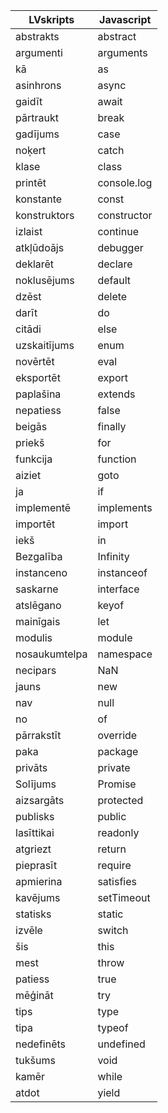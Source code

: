 | **LVskripts**   | **Javascript**   |
|-----------------|-----------------|
| abstrakts      | abstract         |
| argumenti       | arguments        |
| kā             | as               |
| asinhrons      | async            |
| gaidīt         | await            |
| pārtraukt      | break            |
| gadījums       | case             |
| noķert         | catch            |
| klase          | class            |
| printēt        | console.log      |
| konstante      | const            |
| konstruktors   | constructor      |
| izlaist        | continue         |
| atkļūdoājs    | debugger         |
| deklarēt       | declare          |
| noklusējums    | default          |
| dzēst          | delete           |
| darīt          | do               |
| citādi         | else             |
| uzskaitījums   | enum             |
| novērtēt       | eval             |
| eksportēt      | export           |
| paplašina      | extends          |
| nepatiess      | false            |
| beigās         | finally          |
| priekš         | for              |
| funkcija       | function         |
| aiziet         | goto             |
| ja            | if               |
| implementē     | implements       |
| importēt       | import           |
| iekš           | in               |
| Bezgalība      | Infinity         |
| instanceno     | instanceof       |
| saskarne       | interface        |
| atslēgano      | keyof            |
| mainīgais      | let              |
| modulis        | module           |
| nosaukumtelpa  | namespace        |
| necipars       | NaN              |
| jauns          | new              |
| nav            | null             |
| no            | of               |
| pārrakstīt     | override         |
| paka           | package          |
| privāts        | private          |
| Solījums       | Promise          |
| aizsargāts     | protected        |
| publisks       | public           |
| lasīttikai     | readonly         |
| atgriezt       | return           |
| pieprasīt      | require          |
| apmierina      | satisfies        |
| kavējums       | setTimeout       |
| statisks       | static           |
| izvēle         | switch           |
| šis           | this             |
| mest           | throw            |
| patiess        | true             |
| mēģināt        | try              |
| tips           | type             |
| tipa           | typeof           |
| nedefinēts     | undefined        |
| tukšums        | void             |
| kamēr          | while            |
| atdot          | yield            |
